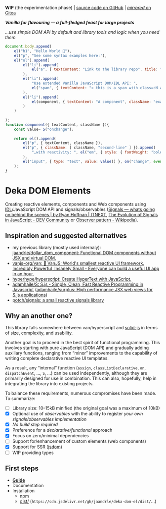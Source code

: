 **WIP** (the experimentation phase) | [source code on GitHub](https://github.com/jaandrle/deka-dom-el) | [*mirrored* on Gitea](https://gitea.jaandrle.cz/jaandrle/deka-dom-el)

***Vanilla for flavouring — a full-fledged feast for large projects***

*…use simple DOM API by default and library tools and logic when you need them*

```js
document.body.append(
	el("h1", "Hello World 👋"),
	el("p", "See some syntax examples here:"),
	el("ul").append(
		el("li").append(
			el("a", { textContent: "Link to the library repo", title: "Deka DOM El — GitHub", href: "https://github.com/jaandrle/deka-dom-el" })
		),
		el("li").append(
			"Use extended Vanilla JavaScript DOM/IDL API: ",
			el("span", { textContent: "» this is a span with class=cN and data-a=A, data-b=B «", className: "cN", dataset: { a: "A", b: "B" } })
		),
		el("li").append(
			el(component, { textContent: "A component", className: "example" }, on("change", console.log))
		)
	)
	
);
function component({ textContent, className }){
	const value= S("onchange");
	
	return el().append(
		el("p", { textContent, className }),
		el("p", { className: [ className, "second-line" ] }).append(
			"…with reactivity: ", el("em", { style: { fontWeight: "bold" }, ariaset: { live: "polite" }, textContent: value }),
		),
		el("input", { type: "text", value: value() }, on("change", event=> value(event.target.value)))
	);
}
```
# Deka DOM Elements
Creating reactive elements, components and Web components using [IDL](https://developer.mozilla.org/en-US/docs/Glossary/IDL)/JavaScript DOM API and signals/observables
([Signals — whats going on behind the scenes | by Ryan Hoffnan | ITNEXT](https://itnext.io/signals-whats-going-on-behind-the-scenes-ec858589ea63), [The Evolution of Signals in JavaScript - DEV Community](https://dev.to/this-is-learning/the-evolution-of-signals-in-javascript-8ob) or [Observer pattern - Wikipedia](https://en.wikipedia.org/wiki/Observer_pattern)).

## Inspiration and suggested alternatives
- my previous library (mostly used internaly): [jaandrle/dollar_dom_component: Functional DOM components without JSX and virtual DOM.](https://github.com/jaandrle/dollar_dom_component)
- [vanjs-org/van: 🍦 VanJS: World's smallest reactive UI framework. Incredibly Powerful, Insanely Small - Everyone can build a useful UI app in an hour.](https://github.com/vanjs-org/van)
- [hyperhype/hyperscript: Create HyperText with JavaScript.](https://github.com/hyperhype/hyperscript)
- [adamhaile/S: S.js - Simple, Clean, Fast Reactive Programming in Javascript](https://github.com/adamhaile/S) ([adamhaile/surplus: High performance JSX web views for S.js applications](https://github.com/adamhaile/surplus))
- [potch/signals: a small reactive signals library](https://github.com/potch/signals)

## Why an another one?
This library falls somewhere between van/hyperscript and [solid-js](https://github.com/solidjs/solid) in terms of size, complexity,
and usability.

Another goal is to proceed in the best spirit of functional programming. This involves starting with
pure JavaScript (DOM API) and gradually adding auxiliary functions, ranging from “minor” improvements
to the capability of writing complete declarative reactive UI templates.

As a result, any “internal” function (`assign`, `classListDeclarative`, `on`, `dispatchEvent`, …, `S`, …)
can be used independently, although they are primarily designed for use in combination.  This can also,
hopefully, help in integrating the library into existing projects.

To balance these requirements, numerous compromises have been made. To summarize:
- [ ] Library size: 10–15kB minified (the original goal was a maximum of 10kB)
- [x] Optional use of *observables* with the ability to register *your own signals/observables implementation*
- [x] *No build step required*
- [x] Preference for a *declarative/functional* approach
- [x] Focus on zero/minimal dependencies
- [ ] Support for/enhancement of custom elements (web components)
- [x] Support for SSR ([jsdom](https://github.com/jsdom/jsdom))
- [ ] WIP providing types

## First steps
- [**Guide**](https://jaandrle.github.io/deka-dom-el)
- Documentation
- Installation
	- npm
	- [dist/](dist/) (`https://cdn.jsdelivr.net/gh/jaandrle/deka-dom-el/dist/`…)
